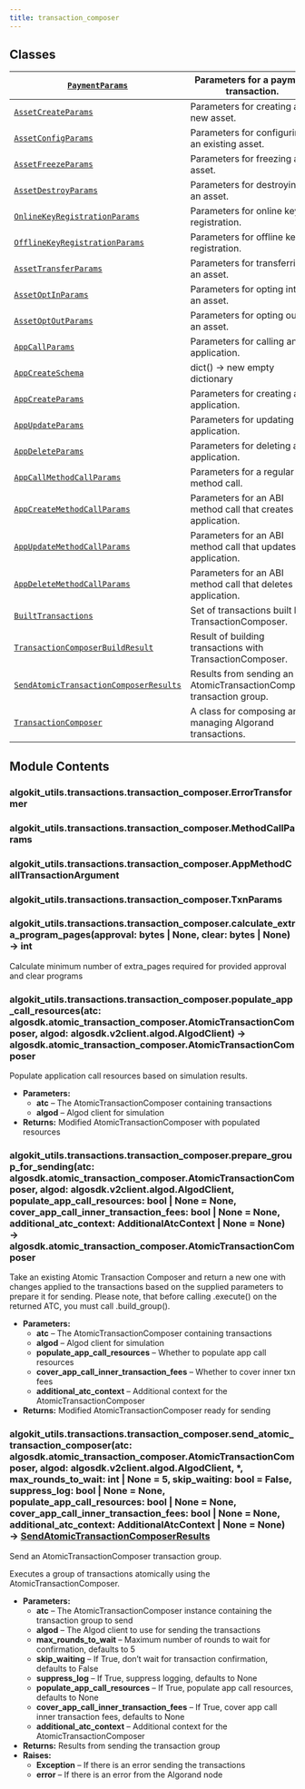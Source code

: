 ```yaml
---
title: transaction_composer
---
```

## Classes

| [`PaymentParams`](/reference/algokit-utils-py/api/transactions/transaction_composer/paymentparams/#algokit_utils.transactions.transaction_composer.PaymentParams)                                                                      | Parameters for a payment transaction.                                |
|------------------------------------------------------------------------------------------------------------------------------------------------------------------------|----------------------------------------------------------------------|
| [`AssetCreateParams`](/reference/algokit-utils-py/api/transactions/transaction_composer/assetcreateparams/#algokit_utils.transactions.transaction_composer.AssetCreateParams)                                                          | Parameters for creating a new asset.                                 |
| [`AssetConfigParams`](/reference/algokit-utils-py/api/transactions/transaction_composer/assetconfigparams/#algokit_utils.transactions.transaction_composer.AssetConfigParams)                                                          | Parameters for configuring an existing asset.                        |
| [`AssetFreezeParams`](/reference/algokit-utils-py/api/transactions/transaction_composer/assetfreezeparams/#algokit_utils.transactions.transaction_composer.AssetFreezeParams)                                                          | Parameters for freezing an asset.                                    |
| [`AssetDestroyParams`](/reference/algokit-utils-py/api/transactions/transaction_composer/assetdestroyparams/#algokit_utils.transactions.transaction_composer.AssetDestroyParams)                                                       | Parameters for destroying an asset.                                  |
| [`OnlineKeyRegistrationParams`](/reference/algokit-utils-py/api/transactions/transaction_composer/onlinekeyregistrationparams/#algokit_utils.transactions.transaction_composer.OnlineKeyRegistrationParams)                            | Parameters for online key registration.                              |
| [`OfflineKeyRegistrationParams`](/reference/algokit-utils-py/api/transactions/transaction_composer/offlinekeyregistrationparams/#algokit_utils.transactions.transaction_composer.OfflineKeyRegistrationParams)                         | Parameters for offline key registration.                             |
| [`AssetTransferParams`](/reference/algokit-utils-py/api/transactions/transaction_composer/assettransferparams/#algokit_utils.transactions.transaction_composer.AssetTransferParams)                                                    | Parameters for transferring an asset.                                |
| [`AssetOptInParams`](/reference/algokit-utils-py/api/transactions/transaction_composer/assetoptinparams/#algokit_utils.transactions.transaction_composer.AssetOptInParams)                                                             | Parameters for opting into an asset.                                 |
| [`AssetOptOutParams`](/reference/algokit-utils-py/api/transactions/transaction_composer/assetoptoutparams/#algokit_utils.transactions.transaction_composer.AssetOptOutParams)                                                          | Parameters for opting out of an asset.                               |
| [`AppCallParams`](/reference/algokit-utils-py/api/transactions/transaction_composer/appcallparams/#algokit_utils.transactions.transaction_composer.AppCallParams)                                                                      | Parameters for calling an application.                               |
| [`AppCreateSchema`](/reference/algokit-utils-py/api/transactions/transaction_composer/appcreateschema/#algokit_utils.transactions.transaction_composer.AppCreateSchema)                                                                | dict() -> new empty dictionary                                       |
| [`AppCreateParams`](/reference/algokit-utils-py/api/transactions/transaction_composer/appcreateparams/#algokit_utils.transactions.transaction_composer.AppCreateParams)                                                                | Parameters for creating an application.                              |
| [`AppUpdateParams`](/reference/algokit-utils-py/api/transactions/transaction_composer/appupdateparams/#algokit_utils.transactions.transaction_composer.AppUpdateParams)                                                                | Parameters for updating an application.                              |
| [`AppDeleteParams`](/reference/algokit-utils-py/api/transactions/transaction_composer/appdeleteparams/#algokit_utils.transactions.transaction_composer.AppDeleteParams)                                                                | Parameters for deleting an application.                              |
| [`AppCallMethodCallParams`](/reference/algokit-utils-py/api/transactions/transaction_composer/appcallmethodcallparams/#algokit_utils.transactions.transaction_composer.AppCallMethodCallParams)                                        | Parameters for a regular ABI method call.                            |
| [`AppCreateMethodCallParams`](/reference/algokit-utils-py/api/transactions/transaction_composer/appcreatemethodcallparams/#algokit_utils.transactions.transaction_composer.AppCreateMethodCallParams)                                  | Parameters for an ABI method call that creates an application.       |
| [`AppUpdateMethodCallParams`](/reference/algokit-utils-py/api/transactions/transaction_composer/appupdatemethodcallparams/#algokit_utils.transactions.transaction_composer.AppUpdateMethodCallParams)                                  | Parameters for an ABI method call that updates an application.       |
| [`AppDeleteMethodCallParams`](/reference/algokit-utils-py/api/transactions/transaction_composer/appdeletemethodcallparams/#algokit_utils.transactions.transaction_composer.AppDeleteMethodCallParams)                                  | Parameters for an ABI method call that deletes an application.       |
| [`BuiltTransactions`](/reference/algokit-utils-py/api/transactions/transaction_composer/builttransactions/#algokit_utils.transactions.transaction_composer.BuiltTransactions)                                                          | Set of transactions built by TransactionComposer.                    |
| [`TransactionComposerBuildResult`](/reference/algokit-utils-py/api/transactions/transaction_composer/transactioncomposerbuildresult/#algokit_utils.transactions.transaction_composer.TransactionComposerBuildResult)                   | Result of building transactions with TransactionComposer.            |
| [`SendAtomicTransactionComposerResults`](/reference/algokit-utils-py/api/transactions/transaction_composer/sendatomictransactioncomposerresults/#algokit_utils.transactions.transaction_composer.SendAtomicTransactionComposerResults) | Results from sending an AtomicTransactionComposer transaction group. |
| [`TransactionComposer`](/reference/algokit-utils-py/api/transactions/transaction_composer/transactioncomposer/#algokit_utils.transactions.transaction_composer.TransactionComposer)                                                    | A class for composing and managing Algorand transactions.            |

## Module Contents

### algokit_utils.transactions.transaction_composer.ErrorTransformer

### algokit_utils.transactions.transaction_composer.MethodCallParams

### algokit_utils.transactions.transaction_composer.AppMethodCallTransactionArgument

### algokit_utils.transactions.transaction_composer.TxnParams

### algokit_utils.transactions.transaction_composer.calculate_extra_program_pages(approval: bytes | None, clear: bytes | None) → int

Calculate minimum number of extra_pages required for provided approval and clear programs

### algokit_utils.transactions.transaction_composer.populate_app_call_resources(atc: algosdk.atomic_transaction_composer.AtomicTransactionComposer, algod: algosdk.v2client.algod.AlgodClient) → algosdk.atomic_transaction_composer.AtomicTransactionComposer

Populate application call resources based on simulation results.

* **Parameters:**
  * **atc** – The AtomicTransactionComposer containing transactions
  * **algod** – Algod client for simulation
* **Returns:**
  Modified AtomicTransactionComposer with populated resources

### algokit_utils.transactions.transaction_composer.prepare_group_for_sending(atc: algosdk.atomic_transaction_composer.AtomicTransactionComposer, algod: algosdk.v2client.algod.AlgodClient, populate_app_call_resources: bool | None = None, cover_app_call_inner_transaction_fees: bool | None = None, additional_atc_context: AdditionalAtcContext | None = None) → algosdk.atomic_transaction_composer.AtomicTransactionComposer

Take an existing Atomic Transaction Composer and return a new one with changes applied to the transactions
based on the supplied parameters to prepare it for sending.
Please note, that before calling .execute() on the returned ATC, you must call .build_group().

* **Parameters:**
  * **atc** – The AtomicTransactionComposer containing transactions
  * **algod** – Algod client for simulation
  * **populate_app_call_resources** – Whether to populate app call resources
  * **cover_app_call_inner_transaction_fees** – Whether to cover inner txn fees
  * **additional_atc_context** – Additional context for the AtomicTransactionComposer
* **Returns:**
  Modified AtomicTransactionComposer ready for sending

### algokit_utils.transactions.transaction_composer.send_atomic_transaction_composer(atc: algosdk.atomic_transaction_composer.AtomicTransactionComposer, algod: algosdk.v2client.algod.AlgodClient, \*, max_rounds_to_wait: int | None = 5, skip_waiting: bool = False, suppress_log: bool | None = None, populate_app_call_resources: bool | None = None, cover_app_call_inner_transaction_fees: bool | None = None, additional_atc_context: AdditionalAtcContext | None = None) → [SendAtomicTransactionComposerResults](/reference/algokit-utils-py/api/transactions/transaction_composer/sendatomictransactioncomposerresults/#algokit_utils.transactions.transaction_composer.SendAtomicTransactionComposerResults)

Send an AtomicTransactionComposer transaction group.

Executes a group of transactions atomically using the AtomicTransactionComposer.

* **Parameters:**
  * **atc** – The AtomicTransactionComposer instance containing the transaction group to send
  * **algod** – The Algod client to use for sending the transactions
  * **max_rounds_to_wait** – Maximum number of rounds to wait for confirmation, defaults to 5
  * **skip_waiting** – If True, don’t wait for transaction confirmation, defaults to False
  * **suppress_log** – If True, suppress logging, defaults to None
  * **populate_app_call_resources** – If True, populate app call resources, defaults to None
  * **cover_app_call_inner_transaction_fees** – If True, cover app call inner transaction fees, defaults to None
  * **additional_atc_context** – Additional context for the AtomicTransactionComposer
* **Returns:**
  Results from sending the transaction group
* **Raises:**
  * **Exception** – If there is an error sending the transactions
  * **error** – If there is an error from the Algorand node